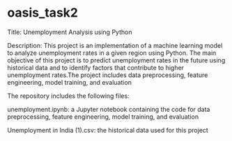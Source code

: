 # oasis_task2
Title: Unemployment Analysis using Python

Description: This project is an implementation of a machine learning model to analyze unemployment rates in a given region using Python. The main objective of this project is to predict unemployment rates in the future using historical data and to identify factors that contribute to higher unemployment rates.The project includes data preprocessing, feature engineering, model training, and evaluation

The repository includes the following files:

unemployment.ipynb: a Jupyter notebook containing the code for data preprocessing, feature engineering, model training, and evaluation

Unemployment in India (1).csv: the historical data used for this project



